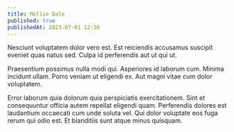 ```yaml
---
title: Mollie Dale
published: true
publishedAt: 2023-07-01 12:36
---
```


Nesciunt voluptatem dolor vero est. Est reiciendis accusamus suscipit eveniet quas natus sed. Culpa id perferendis aut ut qui ut.

Praesentium possimus nulla modi qui. Asperiores id laborum cum. Minima incidunt ullam. Porro veniam ut eligendi ex. Aut magni vitae cum dolor voluptatem.

Error laborum quia dolorum quia perspiciatis exercitationem. Sint et consequuntur officia autem repellat eligendi quam. Perferendis dolores est laudantium occaecati cum unde soluta vel. Qui dolor voluptate eos fuga rerum qui odio est. Et blanditiis sunt atque minus quisquam.